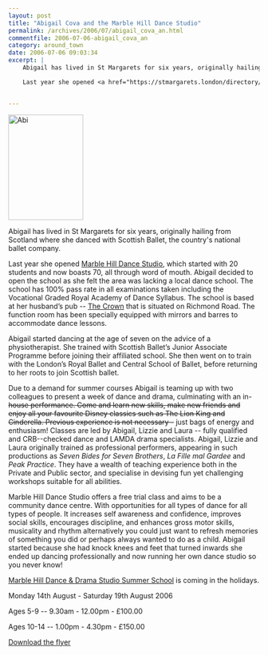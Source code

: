 ```yaml
---
layout: post
title: "Abigail Cova and the Marble Hill Dance Studio"
permalink: /archives/2006/07/abigail_cova_an.html
commentfile: 2006-07-06-abigail_cova_an
category: around_town
date: 2006-07-06 09:03:34
excerpt: |
    Abigail has lived in St Margarets for six years, originally hailing from Scotland where she danced with Scottish Ballet, the country's national ballet company.

    Last year she opened <a href="https://stmargarets.london/directory/art/200607060232,">Marble Hill Dance Studio</a> which started with 20 students and now boasts 70, all through word of mouth. Abigail decided to open the school as she felt the area was lacking a local dance school. The school has 100% pass rate in all examinations taken including the Vocational Graded Royal Academy of Dance Syllabus. The school is based at her husband’s pub -- <a href="https://stmargarets.london/directory/pub/200506090609">The Crown</a> that is situated on Richmond Road. The function room has been specially equipped with mirrors and barres to accommodate dance lessons.


---
```


<a href="/assets/images/2006/abs_edited.JPG"><img src="/assets/images/2006/abs_edited.JPG" width="150" height="211" alt="Abi" class="photo right" /></a>

Abigail has lived in St Margarets for six years, originally hailing from Scotland where she danced with Scottish Ballet, the country's national ballet company.

Last year she opened [Marble Hill Dance Studio](/directory/art/200607060232), which started with 20 students and now boasts 70, all through word of mouth. Abigail decided to open the school as she felt the area was lacking a local dance school. The school has 100% pass rate in all examinations taken including the Vocational Graded Royal Academy of Dance Syllabus. The school is based at her husband’s pub -- [The Crown](/directory/pub/200506090609) that is situated on Richmond Road. The function room has been specially equipped with mirrors and barres to accommodate dance lessons.

Abigail started dancing at the age of seven on the advice of a physiotherapist. She trained with Scottish Ballet’s Junior Associate Programme before joining their affiliated school. She then went on to train with the London’s Royal Ballet and Central School of Ballet, before returning to her roots to join Scottish ballet.

Due to a demand for summer courses Abigail is teaming up with two colleagues to present a week of dance and drama, culminating with an in-~~house performance. Come and learn new skills, make new friends and enjoy all your favourite Disney classics such as The Lion King and Cinderella. Previous experience is not necessary -~~ just bags of energy and enthusiasm! Classes are led by Abigail, Lizzie and Laura -- fully qualified and CRB--checked dance and LAMDA drama specialists. Abigail, Lizzie and Laura originally trained as professional performers, appearing in such productions as *Seven Bides for Seven Brothers*, *La Fille mal Gardee* and *Peak Practice*. They have a wealth of teaching experience both in the Private and Public sector, and specialise in devising fun yet challenging workshops suitable for all abilities.

Marble Hill Dance Studio offers a free trial class and aims to be a community dance centre. With opportunities for all types of dance for all types of people. It increases self awareness and confidence, improves social skills, encourages discipline, and enhances gross motor skills, musicality and rhythm alternatively you could just want to refresh memories of something you did or perhaps always wanted to do as a child. Abigail started because she had knock knees and feet that turned inwards she ended up dancing professionally and now running her own dance studio so you never know!

[Marble Hill Dance & Drama Studio Summer School](/event/Class/200607060251) is coming in the holidays.

Monday 14th August - Saturday 19th August 2006

Ages 5-9 -- 9.30am - 12.00pm - £100.00

Ages 10-14 -- 1.00pm - 4.30pm - £150.00

<a href="/assets/images/2006/marblehilldancesummer.pdf">Download the flyer</a>
